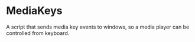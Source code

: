 # MediaKeys
A script that sends media key events to windows, so a media player can be controlled from keyboard.
